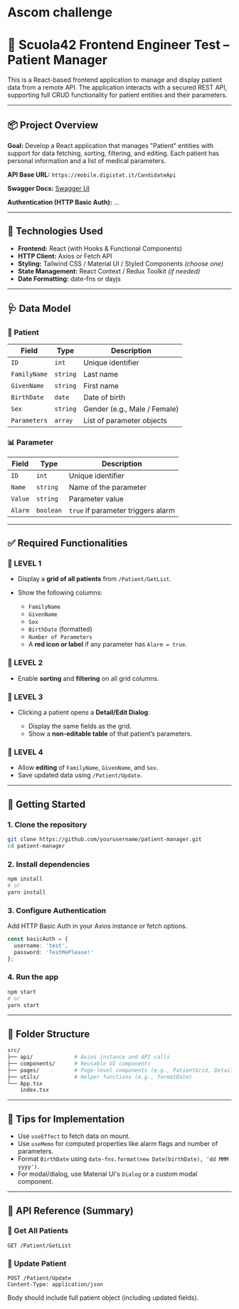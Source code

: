 # Ascom challenge
# 🏥 Scuola42 Frontend Engineer Test – Patient Manager

This is a React-based frontend application to manage and display patient data from a remote API. The application interacts with a secured REST API, supporting full CRUD functionality for patient entities and their parameters.

---

## 📦 Project Overview

**Goal:**
Develop a React application that manages "Patient" entities with support for data fetching, sorting, filtering, and editing. Each patient has personal information and a list of medical parameters.

**API Base URL:**
`https://mobile.digistat.it/CandidateApi`

**Swagger Docs:**
[Swagger UI](https://mobile.digistat.it/CandidateApi/swagger/index.html)

**Authentication (HTTP Basic Auth):**
...

---

## 📁 Technologies Used

* **Frontend:** React (with Hooks & Functional Components)
* **HTTP Client:** Axios or Fetch API
* **Styling:** Tailwind CSS / Material UI / Styled Components *(choose one)*
* **State Management:** React Context / Redux Toolkit *(if needed)*
* **Date Formatting:** date-fns or dayjs

---

## 🩺 Data Model

### 🧝 Patient

| Field        | Type     | Description                  |
| ------------ | -------- | ---------------------------- |
| `ID`         | `int`    | Unique identifier            |
| `FamilyName` | `string` | Last name                    |
| `GivenName`  | `string` | First name                   |
| `BirthDate`  | `date`   | Date of birth                |
| `Sex`        | `string` | Gender (e.g., Male / Female) |
| `Parameters` | `array`  | List of parameter objects    |

### 📊 Parameter

| Field   | Type      | Description                        |
| ------- | --------- | ---------------------------------- |
| `ID`    | `int`     | Unique identifier                  |
| `Name`  | `string`  | Name of the parameter              |
| `Value` | `string`  | Parameter value                    |
| `Alarm` | `boolean` | `true` if parameter triggers alarm |

---

## ✅ Required Functionalities

### 🔹 LEVEL 1

* Display a **grid of all patients** from `/Patient/GetList`.
* Show the following columns:

  * `FamilyName`
  * `GivenName`
  * `Sex`
  * `BirthDate` (formatted)
  * `Number of Parameters`
  * A **red icon or label** if any parameter has `Alarm = true`.

### 🔹 LEVEL 2

* Enable **sorting** and **filtering** on all grid columns.

### 🔹 LEVEL 3

* Clicking a patient opens a **Detail/Edit Dialog**:

  * Display the same fields as the grid.
  * Show a **non-editable table** of that patient’s parameters.

### 🔹 LEVEL 4

* Allow **editing** of `FamilyName`, `GivenName`, and `Sex`.
* Save updated data using `/Patient/Update`.

---

## 🚀 Getting Started

### 1. Clone the repository

```bash
git clone https://github.com/yourusername/patient-manager.git
cd patient-manager
```

### 2. Install dependencies

```bash
npm install
# or
yarn install
```

### 3. Configure Authentication

Add HTTP Basic Auth in your Axios instance or fetch options.

```ts
const basicAuth = {
  username: 'test',
  password: 'TestMePlease!'
};
```

### 4. Run the app

```bash
npm start
# or
yarn start
```

---

## 📂 Folder Structure

```bash
src/
├── api/             # Axios instance and API calls
├── components/      # Reusable UI components
├── pages/           # Page-level components (e.g., PatientGrid, DetailDialog)
├── utils/           # Helper functions (e.g., formatDate)
└── App.tsx
    index.tsx
```

---

## 📌 Tips for Implementation

* Use `useEffect` to fetch data on mount.
* Use `useMemo` for computed properties like alarm flags and number of parameters.
* Format `BirthDate` using `date-fns.format(new Date(birthDate), 'dd MMM yyyy')`.
* For modal/dialog, use Material UI's `Dialog` or a custom modal component.

---

## 📢 API Reference (Summary)

### 🔹 Get All Patients

```http
GET /Patient/GetList
```

### 🔹 Update Patient

```http
POST /Patient/Update
Content-Type: application/json
```

Body should include full patient object (including updated fields).

